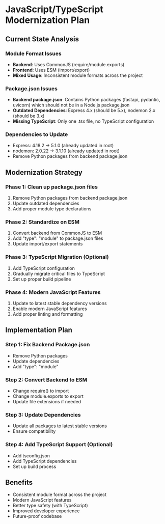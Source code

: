 # JavaScript/TypeScript Modernization Plan

## Current State Analysis

### Module Format Issues
- **Backend**: Uses CommonJS (require/module.exports)
- **Frontend**: Uses ESM (import/export)
- **Mixed Usage**: Inconsistent module formats across the project

### Package.json Issues
- **Backend package.json**: Contains Python packages (fastapi, pydantic, uvicorn) which should not be in a Node.js package.json
- **Outdated Dependencies**: Express 4.x (should be 5.x), nodemon 2.x (should be 3.x)
- **Missing TypeScript**: Only one .tsx file, no TypeScript configuration

### Dependencies to Update
- Express: 4.18.2 → 5.1.0 (already updated in root)
- nodemon: 2.0.22 → 3.1.10 (already updated in root)
- Remove Python packages from backend package.json

## Modernization Strategy

### Phase 1: Clean up package.json files
1. Remove Python packages from backend package.json
2. Update outdated dependencies
3. Add proper module type declarations

### Phase 2: Standardize on ESM
1. Convert backend from CommonJS to ESM
2. Add "type": "module" to package.json files
3. Update import/export statements

### Phase 3: TypeScript Migration (Optional)
1. Add TypeScript configuration
2. Gradually migrate critical files to TypeScript
3. Set up proper build pipeline

### Phase 4: Modern JavaScript Features
1. Update to latest stable dependency versions
2. Enable modern JavaScript features
3. Add proper linting and formatting

## Implementation Plan

### Step 1: Fix Backend Package.json
- Remove Python packages
- Update dependencies
- Add "type": "module"

### Step 2: Convert Backend to ESM
- Change require() to import
- Change module.exports to export
- Update file extensions if needed

### Step 3: Update Dependencies
- Update all packages to latest stable versions
- Ensure compatibility

### Step 4: Add TypeScript Support (Optional)
- Add tsconfig.json
- Add TypeScript dependencies
- Set up build process

## Benefits
- Consistent module format across the project
- Modern JavaScript features
- Better type safety (with TypeScript)
- Improved developer experience
- Future-proof codebase
